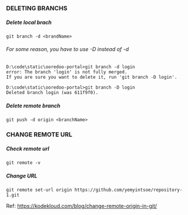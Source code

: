### DELETING BRANCHS
##### Delete local brach
``` 
git branch -d <brandName>
```

###### For some reason, you have to use -D instead of -d
```
D:\code\static\ooredoo-portal>git branch -d login
error: The branch 'login' is not fully merged.
If you are sure you want to delete it, run 'git branch -D login'.

D:\code\static\ooredoo-portal>git branch -D login
Deleted branch login (was 611f9f0).
```

##### Delete remote branch
``` 
git push -d origin <branchName>
```

### CHANGE REMOTE URL
##### Check remote url
``` 
git remote -v
```

##### Change URL
```
git remote set-url origin https://github.com/yemyintsoe/repository-1.git
```


Ref: https://kodekloud.com/blog/change-remote-origin-in-git/

